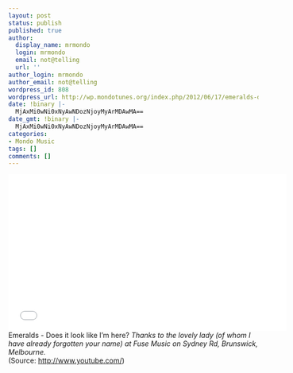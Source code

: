 ```yaml
---
layout: post
status: publish
published: true
author:
  display_name: mrmondo
  login: mrmondo
  email: not@telling
  url: ''
author_login: mrmondo
author_email: not@telling
wordpress_id: 808
wordpress_url: http://wp.mondotunes.org/index.php/2012/06/17/emeralds-does-it-look-like-im-here-thanks-to/
date: !binary |-
  MjAxMi0wNi0xNyAwNDozNjoyMyArMDAwMA==
date_gmt: !binary |-
  MjAxMi0wNi0xNyAwNDozNjoyMyArMDAwMA==
categories:
- Mondo Music
tags: []
comments: []
---
```

<iframe width="560" height="315" src="//www.youtube.com/embed/zHfFZYK81lA" frameborder="0"> </iframe>
Emeralds - Does it look like I&#8217;m here?
<em>Thanks to the lovely lady (of whom I have already forgotten your name) at Fuse Music on Sydney Rd, Brunswick, Melbourne.</em>
<div class="attribution">(<span>Source:</span> <a href="http://www.youtube.com/">http://www.youtube.com/</a>)</div>
